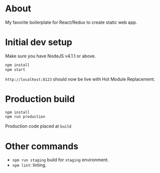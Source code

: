 # About
My favorite boilerplate for React/Redux to create static web app.

# Initial dev setup
Make sure you have NodeJS v4.1.1 or above. 

```bash  
npm install 
npm start 
``` 

`http://localhost:8123` should now be live with Hot Module Replacement.

# Production build

```bash
npm install 
npm run production 
```

Production code placed at `build`

# Other commands
- `npm run staging` build for `staging` environment. 
- `npm lint`: linting.

